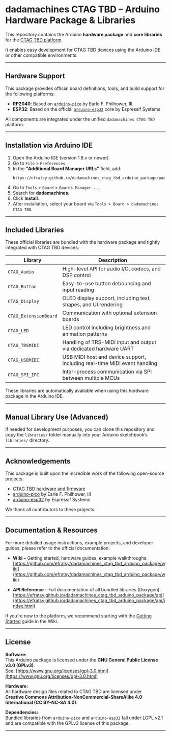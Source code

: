 # dadamachines CTAG TBD – Arduino Hardware Package & Libraries

This repository contains the Arduino **hardware package** and **core libraries** for the [CTAG TBD platform](https://github.com/ctag-fh-kiel/ctag-tbd).

It enables easy development for CTAG TBD devices using the Arduino IDE or other compatible environments.

---

## Hardware Support

This package provides official board definitions, tools, and build support for the following platforms:

- **RP2040**: Based on [`arduino-pico`](https://github.com/earlephilhower/arduino-pico) by Earle F. Philhower, III  
- **ESP32**: Based on the official [`arduino-esp32`](https://github.com/espressif/arduino-esp32) core by Espressif Systems

All components are integrated under the unified `dadamachines CTAG TBD` platform.

---

## Installation via Arduino IDE

1. Open the Arduino IDE (version 1.8.x or newer).
2. Go to `File` > `Preferences`.
3. In the **"Additional Board Manager URLs"** field, add:
    ```
    https://efratsy.github.io/dadamachines_ctag_tbd_arduino_package/package_dadamachines_ctag_tbd_index.json
    ```
4. Go to `Tools` > `Board` > `Boards Manager...`.
5. Search for **dadamachines**.
6. Click **Install**.
7. After installation, select your board via `Tools > Board > dadamachines CTAG TBD`.

---

## Included Libraries

These official libraries are bundled with the hardware package and tightly integrated with CTAG TBD devices:

| Library               | Description                                                                 |
|-----------------------|-----------------------------------------------------------------------------|
| `CTAG_Audio`          | High-level API for audio I/O, codecs, and DSP control                       |
| `CTAG_Button`         | Easy-to-use button debouncing and input reading                             |
| `CTAG_Display`        | OLED display support, including text, shapes, and UI rendering              |
| `CTAG_ExtensionBoard` | Communication with optional extension boards                                |
| `CTAG_LED`            | LED control including brightness and animation patterns                     |
| `CTAG_TRSMIDI`        | Handling of TRS-MIDI input and output via dedicated hardware UART           |
| `CTAG_USBMIDI`        | USB MIDI host and device support, including real-time MIDI event handling   |
| `CTAG_SPI_IPC`        | Inter-process communication via SPI between multiple MCUs                   |


These libraries are automatically available when using this hardware package in the Arduino IDE.

---

## Manual Library Use (Advanced)

If needed for development purposes, you can clone this repository and copy the `libraries/` folder manually into your Arduino sketchbook’s `libraries/` directory.

---

## Acknowledgements

This package is built upon the incredible work of the following open-source projects:

- [CTAG TBD hardware and firmware](https://github.com/ctag-fh-kiel/ctag-tbd)
- [arduino-pico](https://github.com/earlephilhower/arduino-pico) by Earle F. Philhower, III
- [arduino-esp32](https://github.com/espressif/arduino-esp32) by Espressif Systems

We thank all contributors to these projects.

---

##  Documentation & Resources

For more detailed usage instructions, example projects, and developer guides, please refer to the official documentation:

- **Wiki** – Getting started, hardware guides, example walkthroughs:  
  [https://github.com/efratsy/dadamachines_ctag_tbd_arduino_package/wiki](https://github.com/efratsy/dadamachines_ctag_tbd_arduino_package/wiki)

- **API Reference** – Full documentation of all bundled libraries (Doxygen):  
  [https://efratsy.github.io/dadamachines_ctag_tbd_arduino_package/api](https://efratsy.github.io/dadamachines_ctag_tbd_arduino_package/api/index.html)

If you're new to the platform, we recommend starting with the [Getting Started](https://github.com/efratsy/dadamachines_ctag_tbd_arduino_package/wiki/Getting-Started) guide in the Wiki.

---

## License

**Software:**  
This Arduino package is licensed under the **GNU General Public License v3.0 (GPLv3)**.  
See: [https://www.gnu.org/licenses/gpl-3.0.html](https://www.gnu.org/licenses/gpl-3.0.html)

**Hardware:**  
All hardware design files related to CTAG TBD are licensed under  
**Creative Commons Attribution-NonCommercial-ShareAlike 4.0 International (CC BY-NC-SA 4.0)**.

**Dependencies:**  
Bundled libraries from `arduino-pico` and `arduino-esp32` fall under LGPL v2.1 and are compatible with the GPLv3 license of this package.

---